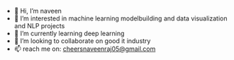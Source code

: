 - 👋 Hi, I’m naveen
- 👀 I’m interested in machine learning modelbuilding and data visualization and NLP projects 
- 🌱 I’m currently learning deep learning
- 💞️ I’m looking to collaborate on good it industry
- 📫 reach me on: cheersnaveenraj05@gmail.com

<!---
duc05/duc05 is a ✨ special ✨ repository because its `README.md` (this file) appears on your GitHub profile.
You can click the Preview link to take a look at your changes.
--->
